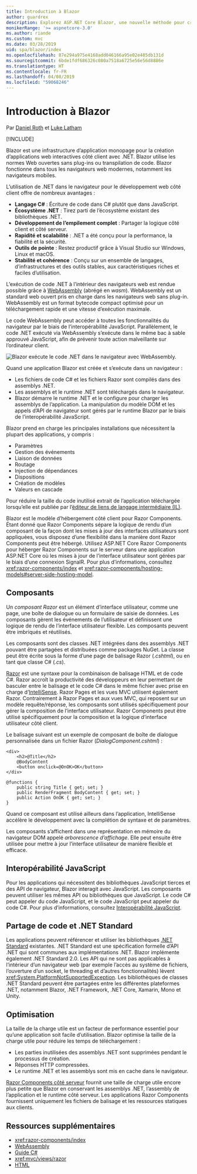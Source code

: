 ```yaml
---
title: Introduction à Blazor
author: guardrex
description: Explorez ASP.NET Core Blazor, une nouvelle méthode pour créer des applications interactives côté client à l’aide de .NET s’exécutant dans le navigateur avec WebAssembly.
monikerRange: '>= aspnetcore-3.0'
ms.author: riande
ms.custom: mvc
ms.date: 03/28/2019
uid: spa/blazor/index
ms.openlocfilehash: 87e294a975e4168add046166a95e02e485db131d
ms.sourcegitcommit: 6bde1fdf686326c080a7518a6725e56e56d8886e
ms.translationtype: HT
ms.contentlocale: fr-FR
ms.lasthandoff: 04/08/2019
ms.locfileid: "59068246"
---
```

# <a name="introduction-to-blazor"></a>Introduction à Blazor

Par [Daniel Roth](https://github.com/danroth27) et [Luke Latham](https://github.com/guardrex)

[!INCLUDE[](~/includes/razor-components-preview-notice.md)]

Blazor est une infrastructure d’application monopage pour la création d’applications web interactives côté client avec .NET. Blazor utilise les normes Web ouvertes sans plug-ins ou transpilation de code. Blazor fonctionne dans tous les navigateurs web modernes, notamment les navigateurs mobiles.

L’utilisation de .NET dans le navigateur pour le développement web côté client offre de nombreux avantages :

* **Langage C#** : Écriture de code dans C# plutôt que dans JavaScript.
* **Écosystème .NET** : Tirez parti de l’écosystème existant des bibliothèques .NET.
* **Développement de l’empilement complet** : Partager la logique côté client et côté serveur.
* **Rapidité et scalabilité** : .NET a été conçu pour la performance, la fiabilité et la sécurité.
* **Outils de pointe** : Restez productif grâce à Visual Studio sur Windows, Linux et macOS.
* **Stabilité et cohérence** :  Conçu sur un ensemble de langages, d’infrastructures et des outils stables, aux caractéristiques riches et faciles d’utilisation.

L’exécution de code .NET à l’intérieur des navigateurs web est rendue possible grâce à [WebAssembly](http://webassembly.org) (abrégé en *wasm*). WebAssembly est un standard web ouvert pris en charge dans les navigateurs web sans plug-in. WebAssembly est un format bytecode compact optimisé pour un téléchargement rapide et une vitesse d’exécution maximale.

Le code WebAssembly peut accéder à toutes les fonctionnalités du navigateur par le biais de l’interopérabilité JavaScript. Parallèlement, le code .NET exécuté via WebAssembly s’exécute dans le même bac à sable approuvé JavaScript, afin de prévenir toute action malveillante sur l’ordinateur client.

![Blazor exécute le code .NET dans le navigateur avec WebAssembly.](index/_static/blazor.png)

Quand une application Blazor est créée et s’exécute dans un navigateur :

* Les fichiers de code C# et les fichiers Razor sont compilés dans des assemblys .NET.
* Les assemblys et le runtime .NET sont téléchargés dans le navigateur.
* Blazor démarre le runtime .NET et le configure pour charger les assemblys de l’application. La manipulation du modèle DOM et les appels d’API de navigateur sont gérés par le runtime Blazor par le biais de l’interopérabilité JavaScript.

Blazor prend en charge les principales installations que nécessitent la plupart des applications, y compris :

* Paramètres
* Gestion des événements
* Liaison de données
* Routage
* Injection de dépendances
* Dispositions
* Création de modèles
* Valeurs en cascade

Pour réduire la taille du code inutilisé extrait de l’application téléchargée lorsqu’elle est publiée par l’[éditeur de liens de langage intermédiaire (IL)](xref:host-and-deploy/razor-components-blazor/configure-linker).

Blazor est le modèle d’hébergement côté client pour Razor Components. Étant donné que Razor Components sépare la logique de rendu d’un composant de la façon dont les mises à jour des interfaces utilisateurs sont appliquées, vous disposez d’une flexibilité dans la manière dont Razor Components peut être hébergé. Utilisez ASP.NET Core Razor Components pour héberger Razor Components sur le serveur dans une application ASP.NET Core où les mises à jour de l’interface utilisateur sont gérées par le biais d’une connexion SignalR. Pour plus d’informations, consultez <xref:razor-components/index> et <xref:razor-components/hosting-models#server-side-hosting-model>. 

## <a name="components"></a>Composants

Un *composant Razor* est un élément d’interface utilisateur, comme une page, une boîte de dialogue ou un formulaire de saisie de données. Les composants gèrent les événements de l’utilisateur et définissent une logique de rendu de l’interface utilisateur flexible. Les composants peuvent être imbriqués et réutilisés.

Les composants sont des classes .NET intégrées dans des assemblys .NET pouvant être partagées et distribuées comme packages NuGet. La classe peut être écrite sous la forme d’une page de balisage Razor (*.cshtml*), ou en tant que classe C# (*.cs*).

[Razor](xref:mvc/views/razor) est une syntaxe pour la combinaison de balisage HTML et de code C#. Razor accroît la productivité des développeurs en leur permettant de basculer entre le balisage et le code C# dans le même fichier avec prise en charge d’[IntelliSense](/visualstudio/ide/using-intellisense). Razor Pages et les vues MVC utilisent également Razor. Contrairement à Razor Pages et aux vues MVC, qui reposent sur un modèle requête/réponse, les composants sont utilisés spécifiquement pour gérer la composition de l’interface utilisateur. Razor Components peut être utilisé spécifiquement pour la composition et la logique d’interface utilisateur côté client.

Le balisage suivant est un exemple de composant de boîte de dialogue personnalisée dans un fichier Razor (*DialogComponent.cshtml*) :

```cshtml
<div>
    <h2>@Title</h2>
    @BodyContent
    <button onclick=@OnOK>OK</button>
</div>

@functions {
    public string Title { get; set; }
    public RenderFragment BodyContent { get; set; }
    public Action OnOK { get; set; }
}
```

Quand ce composant est utilisé ailleurs dans l’application, IntelliSense accélère le développement avec la complétion de syntaxe et de paramètres.

Les composants s’affichent dans une représentation en mémoire du navigateur DOM appelé *arborescence d’affichage*. Elle peut ensuite être utilisée pour mettre à jour l’interface utilisateur de manière flexible et efficace.

## <a name="javascript-interop"></a>Interopérabilité JavaScript

Pour les applications qui nécessitent des bibliothèques JavaScript tierces et des API de navigateur, Blazor interagit avec JavaScript. Les composants peuvent utiliser les mêmes API ou bibliothèques que JavaScript. Le code C# peut appeler du code JavaScript, et le code JavaScript peut appeler du code C#. Pour plus d’informations, consultez [Interopérabilité JavaScript](xref:razor-components/javascript-interop).

## <a name="code-sharing-and-net-standard"></a>Partage de code et .NET Standard

Les applications peuvent référencer et utiliser les bibliothèques [.NET Standard](/dotnet/standard/net-standard) existantes. .NET Standard est une spécification formelle d’API .NET qui sont communes aux implémentations .NET. Blazor implémente également .NET Standard 2.0. Les API qui ne sont pas applicables à l’intérieur d’un navigateur web (par exemple l’accès au système de fichiers, l’ouverture d’un socket, le threading et d’autres fonctionnalités) lèvent <xref:System.PlatformNotSupportedException>. Les bibliothèques de classes .NET Standard peuvent être partagées entre les différentes plateformes .NET, notamment Blazor, .NET Framework, .NET Core, Xamarin, Mono et Unity.

## <a name="optimization"></a>Optimisation

La taille de la charge utile est un facteur de performance essentiel pour qu’une application soit facile d’utilisation. Blazor optimise la taille de la charge utile pour réduire les temps de téléchargement :

* Les parties inutilisées des assemblys .NET sont supprimées pendant le processus de création.
* Réponses HTTP compressées.
* Le runtime .NET et les assemblys sont mis en cache dans le navigateur.

[Razor Components côté serveur](xref:razor-components/index) fournit une taille de charge utile encore plus petite que Blazor en conservant les assemblys .NET, l’assembly de l’application et le runtime côté serveur. Les applications Razor Components fournissent uniquement les fichiers de balisage et les ressources statiques aux clients.

## <a name="additional-resources"></a>Ressources supplémentaires

* <xref:razor-components/index>
* [WebAssembly](http://webassembly.org/)
* [Guide C#](/dotnet/csharp/)
* <xref:mvc/views/razor>
* [HTML](https://www.w3.org/html/)
